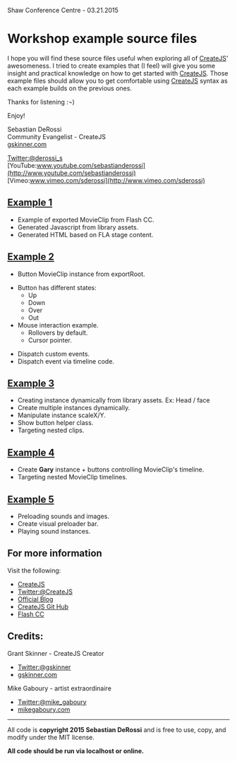 
Shaw Conference Centre - 03.21.2015

Workshop example source files
=========

I hope you will find these source files useful when exploring all of [CreateJS](http://www.createjs.com)' awesomeness.
I tried to create examples that (I feel) will give you some insight and practical knowledge on how to get started with [CreateJS](http://www.createjs.com).
Those example files should allow you to get comfortable using [CreateJS](http://www.createjs.com) syntax as each example builds on the previous ones.

Thanks for listening :¬)

Enjoy!<br>

Sebastian DeRossi<br/>
Community Evangelist - CreateJS<br/>
<a href="mailto:sebastian@gskinner.com">gskinner.com</a>     

[Twitter:@derossi_s](http://www.twitter.com/derossi_s) <br/>
[YouTube:www.youtube.com/sebastianderossi](http://www.youtube.com/sebastianderossi)<br/>
[Vimeo:www.vimeo.com/sderossi](http://www.vimeo.com/sderossi)  

[Example 1](https://github.com/sebastianderossi/amusement/tree/master/Workshop/Example1)
----------
* Example of exported MovieClip from Flash CC.
* Generated Javascript from library assets.
* Generated HTML based on FLA stage content.

[Example 2](https://github.com/sebastianderossi/amusement/tree/master/Workshop/Example2)
----------
* Button MovieClip instance from exportRoot.
+ Button has different states:
	- Up 
	- Down
	- Over
	- Out
+ Mouse interaction example. 
	- Rollovers by default.
	- Cursor pointer.
* Dispatch custom events.
* Dispatch event via timeline code.
 
[Example 3](https://github.com/sebastianderossi/amusement/tree/master/Workshop/Example3)
----------
* Creating instance dynamically from library assets. Ex: Head / face
* Create multiple instances dynamically.
* Manipulate instance scaleX/Y.
* Show button helper class.
* Targeting nested clips.

[Example 4](https://github.com/sebastianderossi/amusement/tree/master/Workshop/Example4)
----------
* Create **Gary** instance + buttons controlling MovieClip's timeline.
* Targeting nested MovieClip timelines.

[Example 5](https://github.com/sebastianderossi/amusement/tree/master/Workshop/Example5)
----------
* Preloading sounds and images.
* Create visual preloader bar.
* Playing sound instances.

For more information
---------------------
Visit the following:  

- [CreateJS](http://www.createjs.com)   
- [Twitter:@CreateJS](http://www.twitter.com/CreateJS) 
- [Official Blog](http://www.blog.createjs.com)
- [CreateJS Git Hub](https://github.com/CreateJS)  
- [Flash CC](https://creative.adobe.com/products/download/flash)

Credits:
-----------------------
Grant Skinner - CreateJS Creator

* [Twitter:@gskinner](https://twitter.com/gskinner)
* [gskinner.com](http://gskinner.com)

Mike Gaboury - artist extraordinaire

* [Twitter:@mike_gaboury](https://twitter.com/mike_gaboury)
* [mikegaboury.com](http://mikegaboury.tumblr.com/)  

------------
All code is <b>copyright 2015 Sebastian DeRossi</b> and is free to use, copy, and modify under the MIT license.

**All code should be run via localhost or online.**
